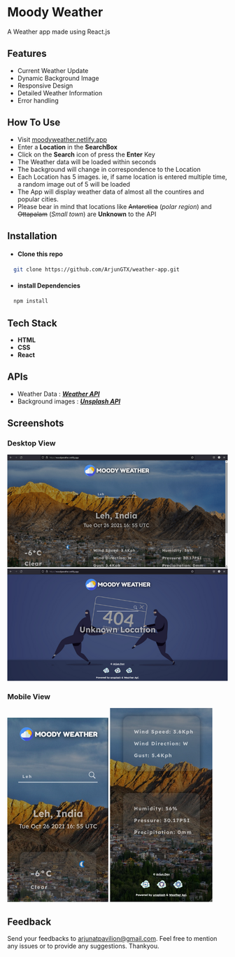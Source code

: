
# Moody Weather

A Weather app made using React.js


## Features

- Current Weather Update
- Dynamic Background Image 
- Responsive Design
- Detailed Weather Information
- Error handling 

  
## How To Use

- Visit [moodyweather.netlify.app](https://moodyweather.netlify.app)
- Enter a **Location** in the **SearchBox**
- Click on the **Search** icon of press the **Enter** Key
- The Weather data will be loaded within seconds
- The background will change in correspondence to the Location
- Each Location has 5 images. ie, if same location is entered multiple time, a random image out of 5 will be loaded
- The App will display weather data of almost all the countires and popular cities.
- Please bear in mind that locations like ~~Antarctica~~ (*polar region*) and ~~Ottapalam~~ (*Small town*) are **Unknown** to the API  

  
## Installation

- #### Clone this repo

```bash
  git clone https://github.com/ArjunGTX/weather-app.git
```
- #### install Dependencies 
```bash
  npm install
```
## Tech Stack

- **HTML**
- **CSS**
- **React**

  
## APIs

- Weather Data : [***Weather API***](https://weatherapi.com)
- Background images : [***Unsplash API***](https://api.unsplash.com)



  
## Screenshots
### Desktop View
![home](https://github.com/ArjunGTX/weather-app/blob/master/screenshots/home-desktop.png)
![home](https://github.com/ArjunGTX/weather-app/blob/master/screenshots/unknown.png)
### Mobile View
![home](https://github.com/ArjunGTX/weather-app/blob/master/screenshots/home-mobile.png)
![home](https://github.com/ArjunGTX/weather-app/blob/master/screenshots/footer-mobile.png)

## Feedback

Send your feedbacks to [arjunatpavilion@gmail.com](mailto:arjunatpavilion@gmail.com). Feel free to mention any issues or to provide any suggestions. Thankyou.

  
